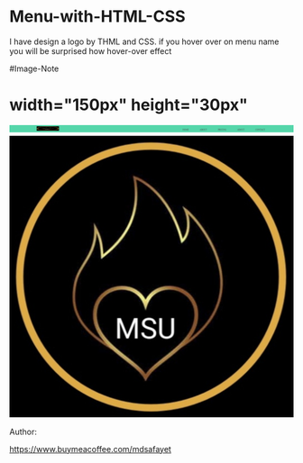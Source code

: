 # Menu-with-HTML-CSS
I have design a logo by THML and CSS. 
if you hover over on menu name you will be surprised how hover-over effect


#Image-Note
# width="150px" height="30px"

![](Menu.png)
![](MSU.jpg)

Author:

https://www.buymeacoffee.com/mdsafayet
